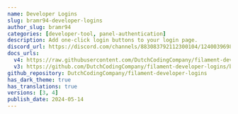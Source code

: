 ```yaml
---
name: Developer Logins
slug: bramr94-developer-logins
author_slug: bramr94
categories: [developer-tool, panel-authentication]
description: Add one-click login buttons to your login page.
discord_url: https://discord.com/channels/883083792112300104/1240039698269732995
docs_urls: 
  v4: https://raw.githubusercontent.com/DutchCodingCompany/filament-developer-logins/main/README.md
  v3: https://github.com/DutchCodingCompany/filament-developer-logins/blob/1.10.0/README.md
github_repository: DutchCodingCompany/filament-developer-logins
has_dark_theme: true
has_translations: true
versions: [3, 4]
publish_date: 2024-05-14
---
```

